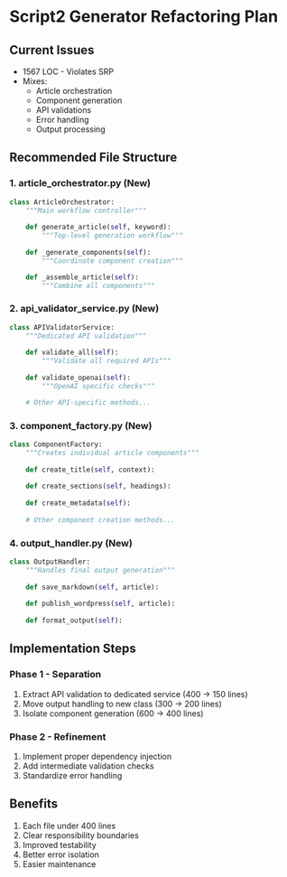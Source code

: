 # Script2 Generator Refactoring Plan

## Current Issues
- 1567 LOC - Violates SRP
- Mixes:
  - Article orchestration
  - Component generation 
  - API validations
  - Error handling
  - Output processing

## Recommended File Structure

### 1. article_orchestrator.py (New)
```python
class ArticleOrchestrator:
    """Main workflow controller"""
    
    def generate_article(self, keyword):
        """Top-level generation workflow"""
    
    def _generate_components(self):
        """Coordinate component creation"""

    def _assemble_article(self):
        """Combine all components"""
```

### 2. api_validator_service.py (New)
```python
class APIValidatorService:
    """Dedicated API validation"""
    
    def validate_all(self):
        """Validate all required APIs"""
    
    def validate_openai(self):
        """OpenAI specific checks"""

    # Other API-specific methods...
```

### 3. component_factory.py (New)
```python
class ComponentFactory:
    """Creates individual article components"""
    
    def create_title(self, context):
    
    def create_sections(self, headings):
    
    def create_metadata(self):
    
    # Other component creation methods...
```

### 4. output_handler.py (New)
```python
class OutputHandler:
    """Handles final output generation"""
    
    def save_markdown(self, article):
    
    def publish_wordpress(self, article):
    
    def format_output(self):
```

## Implementation Steps

### Phase 1 - Separation
1. Extract API validation to dedicated service (400 → 150 lines)
2. Move output handling to new class (300 → 200 lines)
3. Isolate component generation (600 → 400 lines)

### Phase 2 - Refinement 
1. Implement proper dependency injection
2. Add intermediate validation checks
3. Standardize error handling

## Benefits
1. Each file under 400 lines
2. Clear responsibility boundaries
3. Improved testability
4. Better error isolation
5. Easier maintenance